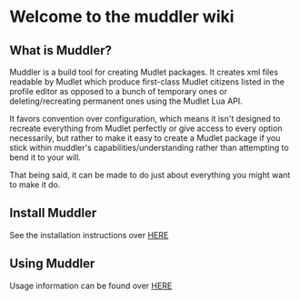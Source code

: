 # Welcome to the muddler wiki

## What is Muddler?

Muddler is a build tool for creating Mudlet packages. It creates xml files readable by Mudlet which produce first-class Mudlet citizens listed in the profile editor as opposed to a bunch of temporary ones or deleting/recreating permanent ones using the Mudlet Lua API.

It favors convention over configuration, which means it isn't designed to recreate everything from Mudlet perfectly or give access to every option necessarily, but rather to make it easy to create a Mudlet package if you stick within muddler's capabilities/understanding rather than attempting to bend it to your will.

That being said, it can be made to do just about everything you might want to make it do.

## Install Muddler

See the installation instructions over [HERE](Installation.md)

## Using Muddler

Usage information can be found over [HERE](Usage.md)
